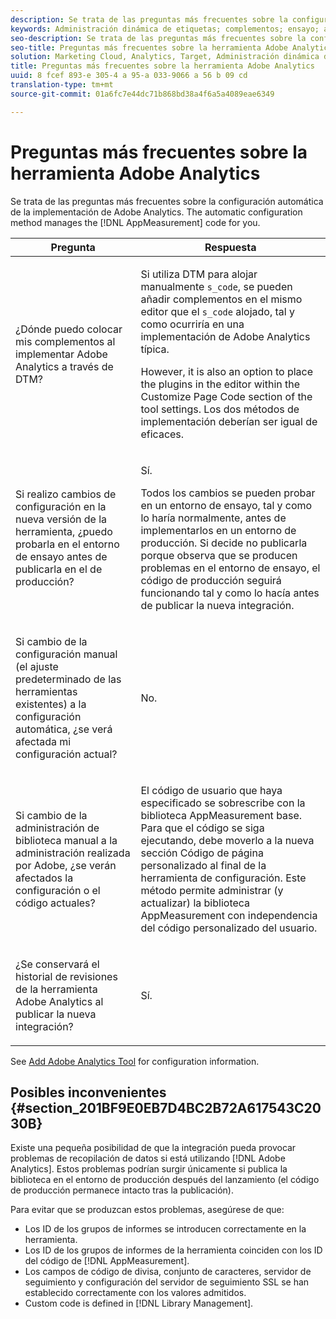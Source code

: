 ```yaml
---
description: Se trata de las preguntas más frecuentes sobre la configuración automática de la implementación de Adobe Analytics. El método de configuración automática se encarga de administrar el código de AppMeasurement.
keywords: Administración dinámica de etiquetas; complementos; ensayo; afectar a la configuración actual; historial de revisión; posibles obstáculos; ID del grupo de informes; código de moneda; servidor de seguimiento; ssl tracking server; custom code; administración de biblioteca
seo-description: Se trata de las preguntas más frecuentes sobre la configuración automática de la implementación de Adobe Analytics. El método de configuración automática se encarga de administrar el código de AppMeasurement.
seo-title: Preguntas más frecuentes sobre la herramienta Adobe Analytics
solution: Marketing Cloud, Analytics, Target, Administración dinámica de etiquetas
title: Preguntas más frecuentes sobre la herramienta Adobe Analytics
uuid: 8 fcef 893-e 305-4 a 95-a 033-9066 a 56 b 09 cd
translation-type: tm+mt
source-git-commit: 01a6fc7e44dc71b868bd38a4f6a5a4089eae6349

---
```



# Preguntas más frecuentes sobre la herramienta Adobe Analytics

Se trata de las preguntas más frecuentes sobre la configuración automática de la implementación de Adobe Analytics. The automatic configuration method manages the [!DNL AppMeasurement] code for you.

<table id="table_A50D00E2C47A473B92DA800FB08FE640"> 
 <thead> 
  <tr> 
   <th colname="col1" class="entry"> Pregunta </th> 
   <th colname="col2" class="entry"> Respuesta </th> 
  </tr> 
 </thead>
 <tbody> 
  <tr> 
   <td colname="col1"> <p> ¿Dónde puedo colocar mis complementos al implementar Adobe Analytics a través de DTM? </p> </td> 
   <td colname="col2"> <p> Si utiliza DTM para alojar manualmente <code>s_code</code>, se pueden añadir complementos en el mismo editor que el <code>s_code</code> alojado, tal y como ocurriría en una implementación de Adobe Analytics típica. </p> <p>However, it is also an option to place the plugins in the editor within the <span class="term"> Customize Page Code</span> section of the tool settings. Los dos métodos de implementación deberían ser igual de eficaces. </p> </td> 
  </tr> 
  <tr> 
   <td colname="col1"> <p>Si realizo cambios de configuración en la nueva versión de la herramienta, ¿puedo probarla en el entorno de ensayo antes de publicarla en el de producción? </p> </td> 
   <td colname="col2"> <p>Sí. </p> <p>Todos los cambios se pueden probar en un entorno de ensayo, tal y como lo haría normalmente, antes de implementarlos en un entorno de producción. Si decide no publicarla porque observa que se producen problemas en el entorno de ensayo, el código de producción seguirá funcionando tal y como lo hacía antes de publicar la nueva integración. </p> </td> 
  </tr> 
  <tr> 
   <td colname="col1"> <p>Si cambio de la configuración manual (el ajuste predeterminado de las herramientas existentes) a la configuración automática, ¿se verá afectada mi configuración actual? </p> </td> 
   <td colname="col2"> <p>No. </p> </td> 
  </tr> 
  <tr> 
   <td colname="col1"> <p>Si cambio de la administración de biblioteca manual a la administración realizada por Adobe, ¿se verán afectados la configuración o el código actuales? </p> </td> 
   <td colname="col2"> <p>El código de usuario que haya especificado se sobrescribe con la biblioteca <span class="keyword">AppMeasurement</span> base. Para que el código se siga ejecutando, debe moverlo a la nueva sección <span class="wintitle">Código de página personalizado</span> al final de la herramienta de configuración. Este método permite administrar (y actualizar) la biblioteca <span class="keyword">AppMeasurement</span> con independencia del código personalizado del usuario. </p> </td> 
  </tr> 
  <tr> 
   <td colname="col1"> <p>¿Se conservará el historial de revisiones de la herramienta <span class="keyword">Adobe Analytics</span> al publicar la nueva integración? </p> </td> 
   <td colname="col2"> <p>Sí. </p> </td> 
  </tr> 
 </tbody> 
</table>

See [Add Adobe Analytics Tool](../../../implement/c-implement-with-dtm/c-aa-tool/analytics-dtm.md#concept_FBA6679A0B79490F8296437F11E5E4F8) for configuration information.

## Posibles inconvenientes {#section_201BF9E0EB7D4BC2B72A617543C2030B}

Existe una pequeña posibilidad de que la integración pueda provocar problemas de recopilación de datos si está utilizando [!DNL Adobe Analytics]. Estos problemas podrían surgir únicamente si publica la biblioteca en el entorno de producción después del lanzamiento (el código de producción permanece intacto tras la publicación).

Para evitar que se produzcan estos problemas, asegúrese de que:

* Los ID de los grupos de informes se introducen correctamente en la herramienta.
* Los ID de los grupos de informes de la herramienta coinciden con los ID del código de [!DNL AppMeasurement].
* Los campos de código de divisa, conjunto de caracteres, servidor de seguimiento y configuración del servidor de seguimiento SSL se han establecido correctamente con los valores admitidos.
* Custom code is defined in [!DNL Library Management].


